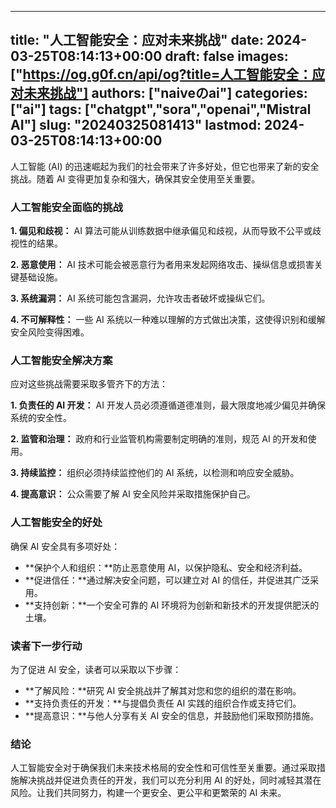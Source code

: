 
---
title: "人工智能安全：应对未来挑战"
date: 2024-03-25T08:14:13+00:00
draft: false
images: ["https://og.g0f.cn/api/og?title=人工智能安全：应对未来挑战"]
authors: ["naiveのai"]
categories: ["ai"]
tags: ["chatgpt","sora","openai","Mistral AI"]
slug: "20240325081413"
lastmod: 2024-03-25T08:14:13+00:00
---
人工智能 (AI) 的迅速崛起为我们的社会带来了许多好处，但它也带来了新的安全挑战。随着 AI 变得更加复杂和强大，确保其安全使用至关重要。

### 人工智能安全面临的挑战

**1. 偏见和歧视：**
AI 算法可能从训练数据中继承偏见和歧视，从而导致不公平或歧视性的结果。

**2. 恶意使用：**
AI 技术可能会被恶意行为者用来发起网络攻击、操纵信息或损害关键基础设施。

**3. 系统漏洞：**
AI 系统可能包含漏洞，允许攻击者破坏或操纵它们。

**4. 不可解释性：**
一些 AI 系统以一种难以理解的方式做出决策，这使得识别和缓解安全风险变得困难。

### 人工智能安全解决方案

应对这些挑战需要采取多管齐下的方法：

**1. 负责任的 AI 开发：**
AI 开发人员必须遵循道德准则，最大限度地减少偏见并确保系统的安全性。

**2. 监管和治理：**
政府和行业监管机构需要制定明确的准则，规范 AI 的开发和使用。

**3. 持续监控：**
组织必须持续监控他们的 AI 系统，以检测和响应安全威胁。

**4. 提高意识：**
公众需要了解 AI 安全风险并采取措施保护自己。

### 人工智能安全的好处

确保 AI 安全具有多项好处：

- **保护个人和组织：**防止恶意使用 AI，以保护隐私、安全和经济利益。
- **促进信任：**通过解决安全问题，可以建立对 AI 的信任，并促进其广泛采用。
- **支持创新：**一个安全可靠的 AI 环境将为创新和新技术的开发提供肥沃的土壤。

### 读者下一步行动

为了促进 AI 安全，读者可以采取以下步骤：

- **了解风险：**研究 AI 安全挑战并了解其对您和您的组织的潜在影响。
- **支持负责任的开发：**与提倡负责任 AI 实践的组织合作或支持它们。
- **提高意识：**与他人分享有关 AI 安全的信息，并鼓励他们采取预防措施。

### 结论

人工智能安全对于确保我们未来技术格局的安全性和可信性至关重要。通过采取措施解决挑战并促进负责任的开发，我们可以充分利用 AI 的好处，同时减轻其潜在风险。让我们共同努力，构建一个更安全、更公平和更繁荣的 AI 未来。